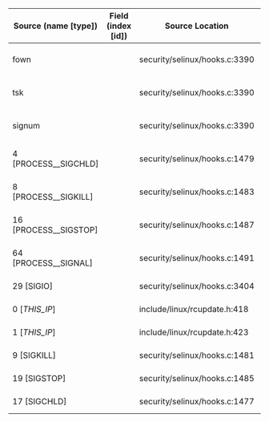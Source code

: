 | Source (name [type])  | Field (index [id]) | Source Location               | Label at Source             |
| --------------------- | ------------------ | ----------------------------- | --------------------------- |
| fown                  |                    | security/selinux/hooks.c:3390 | subject, dynamic, input     |
| tsk                   |                    | security/selinux/hooks.c:3390 | object, dynamic, input      |
| signum                |                    | security/selinux/hooks.c:3390 | operation, dynamic, input   |
| 4 [PROCESS__SIGCHLD]  |                    | security/selinux/hooks.c:1479 | operation, static, mediator |
| 8 [PROCESS__SIGKILL]  |                    | security/selinux/hooks.c:1483 | operation, static, mediator |
| 16 [PROCESS__SIGSTOP] |                    | security/selinux/hooks.c:1487 | operation, static, mediator |
| 64 [PROCESS__SIGNAL]  |                    | security/selinux/hooks.c:1491 | operation, static, mediator |
| 29 [SIGIO]            |                    | security/selinux/hooks.c:3404 | all, static, external       |
| 0 [_THIS_IP_]         |                    | include/linux/rcupdate.h:418  | all, static, external       |
| 1 [_THIS_IP_]         |                    | include/linux/rcupdate.h:423  | all, static, external       |
| 9 [SIGKILL]           |                    | security/selinux/hooks.c:1481 | all, static, external       |
| 19 [SIGSTOP]          |                    | security/selinux/hooks.c:1485 | all, static, external       |
| 17 [SIGCHLD]          |                    | security/selinux/hooks.c:1477 | all, static, external       |




